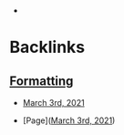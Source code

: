 - 

# Backlinks
## [Formatting](<Formatting.md>)
- [March 3rd, 2021](<March 3rd, 2021.md>)

- [Page]([March 3rd, 2021](<March 3rd, 2021.md>))

